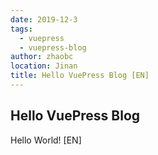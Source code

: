 ```yaml
---
date: 2019-12-3
tags:
  - vuepress
  - vuepress-blog
author: zhaobc
location: Jinan
title: Hello VuePress Blog [EN]
---
```


## Hello VuePress Blog

Hello World! [EN]
